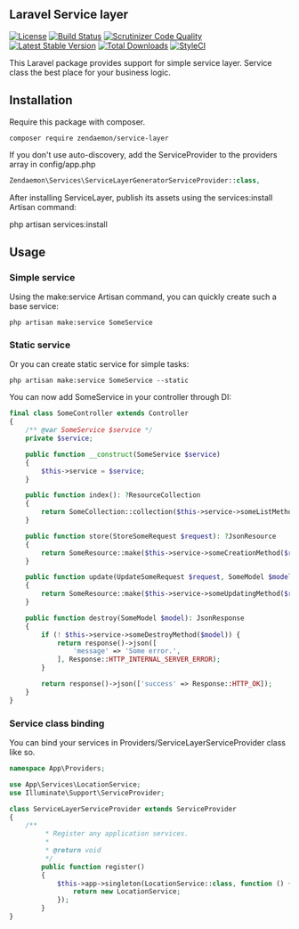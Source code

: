 ## Laravel Service layer
[![License](https://poser.pugx.org/zendaemon/service-layer/license)](https://packagist.org/packages/zendaemon/service-layer)
[![Build Status](https://scrutinizer-ci.com/g/zendaemon/service-layer/badges/build.png?b=master)](https://scrutinizer-ci.com/g/zendaemon/service-layer/build-status/master)
[![Scrutinizer Code Quality](https://scrutinizer-ci.com/g/zendaemon/service-layer/badges/quality-score.png?b=master)](https://scrutinizer-ci.com/g/zendaemon/service-layer/?branch=master)
[![Latest Stable Version](https://poser.pugx.org/zendaemon/service-layer/v/stable)](https://packagist.org/packages/zendaemon/service-layer)
[![Total Downloads](https://poser.pugx.org/zendaemon/service-layer/downloads)](https://packagist.org/packages/zendaemon/service-layer)
[![StyleCI](https://github.styleci.io/repos/231975607/shield?branch=master)](https://github.styleci.io/repos/231975607)

This Laravel package provides support for simple service layer.
Service class the best place for your business logic.
## Installation

Require this package with composer.

```shell
composer require zendaemon/service-layer
```

If you don't use auto-discovery, add the ServiceProvider to the providers array in config/app.php

```php
Zendaemon\Services\ServiceLayerGeneratorServiceProvider::class,
```

After installing ServiceLayer, publish its assets using the services:install Artisan command:

php artisan services:install

## Usage

### Simple service
Using the make:service Artisan command, you can quickly create such a base service:
```shell
php artisan make:service SomeService
```

### Static service
Or you can create static service for simple tasks:
```shell
php artisan make:service SomeService --static
```

You can now add SomeService in your controller through DI:
```php
final class SomeController extends Controller
{
    /** @var SomeService $service */
    private $service;

    public function __construct(SomeService $service)
    {
        $this->service = $service;
    }

    public function index(): ?ResourceCollection
    {
        return SomeCollection::collection($this->service->someListMethod());
    }

    public function store(StoreSomeRequest $request): ?JsonResource
    {
        return SomeResource::make($this->service->someCreationMethod($request));
    }

    public function update(UpdateSomeRequest $request, SomeModel $model): ?JsonResource
    {
        return SomeResource::make($this->service->someUpdatingMethod($request, $model));
    }

    public function destroy(SomeModel $model): JsonResponse
    {
        if (! $this->service->someDestroyMethod($model)) {
            return response()->json([
                'message' => 'Some error.',
            ], Response::HTTP_INTERNAL_SERVER_ERROR);        
        }

        return response()->json(['success' => Response::HTTP_OK]);
    }
}
```

### Service class binding
You can bind your services in Providers/ServiceLayerServiceProvider class like so.
```php
namespace App\Providers;

use App\Services\LocationService;
use Illuminate\Support\ServiceProvider;

class ServiceLayerServiceProvider extends ServiceProvider
{
    /**
         * Register any application services.
         *
         * @return void
         */
        public function register()
        {
            $this->app->singleton(LocationService::class, function () {
                return new LocationService;
            });
        }
}
```